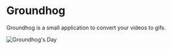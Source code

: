 # Groundhog

Groundhog is a small application to convert your videos to gifs. 

![Groundhog's Day](http://img.pandawhale.com/post-38185-dont-drive-angry-gif-Bill-Murr-du2W.gif)